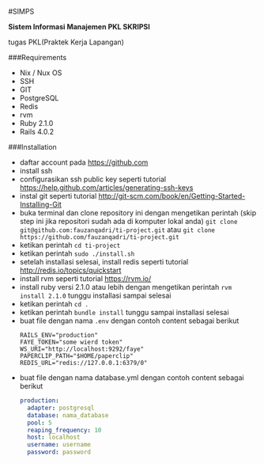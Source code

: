 #SIMPS

**Sistem Informasi Manajemen PKL SKRIPSI**

tugas PKL(Praktek Kerja Lapangan)

###Requirements

- Nix / Nux OS
- SSH
- GIT
- PostgreSQL
- Redis
- rvm
- Ruby 2.1.0
- Rails 4.0.2

###Installation

* daftar account pada https://github.com
* install ssh
* configurasikan ssh public key seperti tutorial https://help.github.com/articles/generating-ssh-keys
* instal git seperti tutorial http://git-scm.com/book/en/Getting-Started-Installing-Git
* buka terminal dan clone repository ini dengan mengetikan perintah
  (skip step ini jika repositori sudah ada di komputer lokal anda)
  `git clone git@github.com:fauzanqadri/ti-project.git`
  atau
  `git clone https://github.com/fauzanqadri/ti-project.git`
* ketikan perintah
  `cd ti-project`
* ketikan perintah
  `sudo ./install.sh`
* setelah installasi selesai, install redis seperti tutorial
  http://redis.io/topics/quickstart
* install rvm seperti tutorial https://rvm.io/
* install ruby versi 2.1.0 atau lebih dengan mengetikan perintah
  `rvm install 2.1.0`
  tunggu installasi sampai selesai
* ketikan perintah
  `cd .`
* ketikan perintah
  `bundle install`
  tunggu sampai installasi selesai
* buat file dengan nama `.env` dengan contoh content sebagai berikut
  ```env
  RAILS_ENV="production"
  FAYE_TOKEN="some wierd token"
  WS_URI="http://localhost:9292/faye"
  PAPERCLIP_PATH="$HOME/paperclip"
  REDIS_URL="redis://127.0.0.1:6379/0"
  ```
* buat file dengan nama database.yml dengan contoh content sebagai
  berikut
  ```yaml
  production:
    adapter: postgresql
    database: nama_database
    pool: 5
    reaping_frequency: 10
    host: localhost
    username: username
    password: password
  ```
